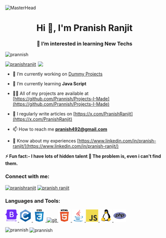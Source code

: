 ![MasterHead](https://mir-s3-cdn-cf.behance.net/project_modules/max_1200/79731568097599.5b50bca477735.jpg)
<h1 align="center">Hi 👋, I'm Pranish Ranjit</h1>
<h3 align="center">👀 I’m interested in learning New Techs</h3>

<p align="left"> <img src="https://komarev.com/ghpvc/?username=prannish&label=Profile%20views&color=0e75b6&style=flat" alt="prannish" /> </p>
<img src="https://wallpaperaccess.com/full/1338415.jpg" width="400" align="right">
<p align="left"> <a href="https://twitter.com/pranishranjit" target="blank"><img src="https://img.shields.io/twitter/follow/pranishranjit?logo=twitter&style=for-the-badge" alt="pranishranjit" /></a> </p>

- 🔭 I’m currently working on [Dummy Projects](https://github.com/Prannish/Projects-I-Made)

- 🌱 I’m currently learning **Java Script**

- 👨‍💻 All of my projects are available at [https://github.com/Prannish/Projects-I-Made](https://github.com/Prannish/Projects-I-Made)

- 📝 I regularly write articles on [https://x.com/PranishRanjit](https://x.com/PranishRanjit)

- 📫 How to reach me **pranish492@gmail.com**

- 📄 Know about my experiences [https://www.linkedin.com/in/pranish-ranjit/](https://www.linkedin.com/in/pranish-ranjit/)

 **⚡ Fun fact:- I have lots of hidden talent 🤭 The problem is, even i can't find them.**

<h3 align="left">Connect with me:</h3>
<p align="left">
<a href="https://twitter.com/pranishranjit" target="blank"><img align="center" src="https://raw.githubusercontent.com/rahuldkjain/github-profile-readme-generator/master/src/images/icons/Social/twitter.svg" alt="pranishranjit" height="30" width="40" /></a>
<a href="https://linkedin.com/in/pranish ranjit" target="blank"><img align="center" src="https://raw.githubusercontent.com/rahuldkjain/github-profile-readme-generator/master/src/images/icons/Social/linked-in-alt.svg" alt="pranish ranjit" height="30" width="40" /></a>
</p>

<h3 align="left">Languages and Tools:</h3>
<p align="left"> <a href="https://getbootstrap.com" target="_blank" rel="noreferrer"> <img src="https://raw.githubusercontent.com/devicons/devicon/master/icons/bootstrap/bootstrap-plain-wordmark.svg" alt="bootstrap" width="40" height="40"/> </a> <a href="https://www.cprogramming.com/" target="_blank" rel="noreferrer"> <img src="https://raw.githubusercontent.com/devicons/devicon/master/icons/c/c-original.svg" alt="c" width="40" height="40"/> </a> <a href="https://www.w3schools.com/css/" target="_blank" rel="noreferrer"> <img src="https://raw.githubusercontent.com/devicons/devicon/master/icons/css3/css3-original-wordmark.svg" alt="css3" width="40" height="40"/> </a> <a href="https://git-scm.com/" target="_blank" rel="noreferrer"> <img src="https://www.vectorlogo.zone/logos/git-scm/git-scm-icon.svg" alt="git" width="40" height="40"/> </a> <a href="https://www.w3.org/html/" target="_blank" rel="noreferrer"> <img src="https://raw.githubusercontent.com/devicons/devicon/master/icons/html5/html5-original-wordmark.svg" alt="html5" width="40" height="40"/> </a> <a href="https://www.java.com" target="_blank" rel="noreferrer"> <img src="https://raw.githubusercontent.com/devicons/devicon/master/icons/java/java-original.svg" alt="java" width="40" height="40"/> </a> <a href="https://developer.mozilla.org/en-US/docs/Web/JavaScript" target="_blank" rel="noreferrer"> <img src="https://raw.githubusercontent.com/devicons/devicon/master/icons/javascript/javascript-original.svg" alt="javascript" width="40" height="40"/> </a> <a href="https://www.linux.org/" target="_blank" rel="noreferrer"> <img src="https://raw.githubusercontent.com/devicons/devicon/master/icons/linux/linux-original.svg" alt="linux" width="40" height="40"/> </a> <a href="https://www.php.net" target="_blank" rel="noreferrer"> <img src="https://raw.githubusercontent.com/devicons/devicon/master/icons/php/php-original.svg" alt="php" width="40" height="40"/> </a> </p>

<p><img align="left" src="https://github-readme-stats.vercel.app/api/top-langs?username=prannish&show_icons=true&locale=en&layout=compact" alt="prannish" /></p>

<p>&nbsp;<img align="center" src="https://github-readme-stats.vercel.app/api?username=prannish&show_icons=true&locale=en" alt="prannish" /></p>

